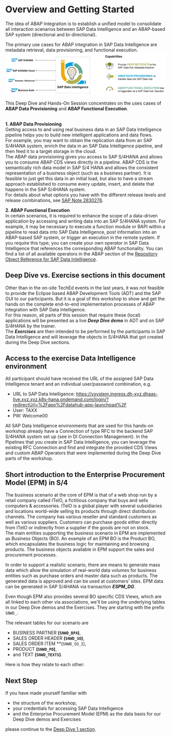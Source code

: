 # Overview and Getting Started

The idea of ABAP Integration is to establish a unified model to consolidate all interaction scenarios between SAP Data Intelligence and an ABAP-based SAP system (directional and bi-directional).

The primary use cases for ABAP integration in SAP Data Intelligence are metadata retrieval, data provisioning, and functional execution.
![](images/0-001a.JPG)

This Deep Dive and Hands-On Session concentrates on the uses cases of **ABAP Data Provisioning** and **ABAP Functional Execution**.<br><br>

**1. ABAP Data Provisioning**<br>
Getting access to and using real business data in an SAP Data Intelligence pipeline helps you to build new intelligent applications and data flows.<br>
For example, you may want to obtain the replication data from an SAP S/4HANA system, enrich the data in an SAP Data Intelligence pipeline, and then feed it to a target storage in the cloud.<br>
The ABAP data provisioning gives you access to SAP S/4HANA and allows you to consume ABAP CDS views directly in a pipeline. ABAP CDS is the semantically rich data model in SAP S/4 HANA and allows the consistent representation of a business object (such as a business partner). It is feasible to just get this data in an initial load, but also to have a stream approach established to consume every update, insert, and delete that happens in the SAP S/4HANA system.<br>For details about what options you have with the different release levels and release combinations, see [SAP Note 2830276](https://launchpad.support.sap.com/#%2Fnotes%2F2830276).

**2. ABAP Functional Execution**<br>
In certain scenarios, it is required to enhance the scope of a data-driven application by accessing and writing data into an SAP S/4HANA system. For example, it may be necessary to execute a function module or BAPI within a pipeline to read data into SAP Data Intelligence, post information into an ABAP-based SAP system, or trigger an execution in the remote system. If you require this type, you can create your own operator in SAP Data Intelligence that references the corresponding ABAP functionality. You can find a list of all available operators in the ABAP section of the [Repository Object Reference for SAP Data Intelligence](https://help.sap.com/doc/d131eca2150049da86c541ee0895177c/Cloud/en-US/cloud_loiod131eca2150049da86c541ee0895177c.pdf).

## Deep Dive vs. Exercise sections in this document

Other than in the on-site TechEd events in the last years, it was not feasible to provide the Eclipse based ABAP Development Tools (ADT) and the SAP GUI to our participants. But it is a goal of this workshop to show and get the hands on the complete end-to-end implementation processes of ABAP integration with SAP Data Intelligence.<br>
For this reason, all parts of this session that require these (local) applications will be presented as a live ***Deep Dive demo*** in ADT and on SAP S/4HANA by the trainer.<br>
The ***Exercises*** are then intended to be performed by the participants in SAP Data Intelligence and will leverage the objects in S/4HANA that got created during the Deep Dive sections.


## Access to the exercise Data Intelligence environment

All participant should have received the URL of the assigned SAP Data Intelligence tenant and an individual user/password combination, e.g.
- URL to SAP Data Intelligence: https://vsystem.ingress.dh-xyz.dhaas-live.xyz.xyz.k8s-hana.ondemand.com/login/?redirectUrl=%2Fapp%2Fdatahub-app-launchpad%2F
- User: TAXX
- PW: Welcome00

All SAP Data Intelligence environments that are used for this hands-on workshop already have a Connection of type RFC to the backend SAP S/4HANA system set up (see in DI Connection Management). In the Pipelines that you create in SAP Data Intelligence, you can leverage the existing RFC Connection and find and integrate the provided CDS Views and custom ABAP Operators that were implemented during the Deep Dive parts of the workshop. 

## Short introduction to the Enterprise Procurement Model (EPM) in S/4

The business scenario at the core of EPM is that of a web shop run by a retail company called ITelO, a fictitious company that buys and sells computers & accessories. ITelO is a global player with several subsidiaries and locations world-wide selling its products through direct distribution channels. The company has various reseller and standard customers as well as various suppliers. Customers can purchase goods either directly from ITelO or indirectly from a supplier if the goods are not on stock.<br>
The main entities supporting the business scenario in EPM are implemented as Business Objects (BO). An example of an EPM BO is the Product BO, which encapsulates the business logic for maintaining and browsing products. The business objects available in EPM support the sales and procurement processes.<br>

In order to support a realistic scenario, there are means to generate mass data which allow the simulation of real-world data volumes for business entities such as purchase orders and master data such as products. The generated data is approved and can be used at customers’ sites. EPM data can be generated in SAP S/4HANA via transaction ***ESPM_DG***.

Even though EPM also provides several BO specific CDS Views, which are all linked to each other via associations, we'll be using the underlying tables in our Deep Dive demos and the Exercises. They are starting with the prefix `SNWD_`.

The relevant tables for our scenario are
- BUSINESS PARTNER **(`SNWD_BPA`)**,
- SALES ORDER HEADER **(`SNWD_SO`)**,
- SALES ORDER ITEM **(`SNWD_SO_I`),
- PRODUCT **(`SNWD_PD`)**,
- and TEXT **(`SNWD_TEXTS`)**.

Here is how they relate to each other:


## Next Step

If you have made yourself familiar with
- the structure of the workshop,
- your credentials for accessing SAP Data Intelligence
- and the Enterprise Procurement Model (EPM) as the data basis for our Deep Dive demos and Exercises

please continue to the [Deep Dive 1 section](../dd1/README.md).
